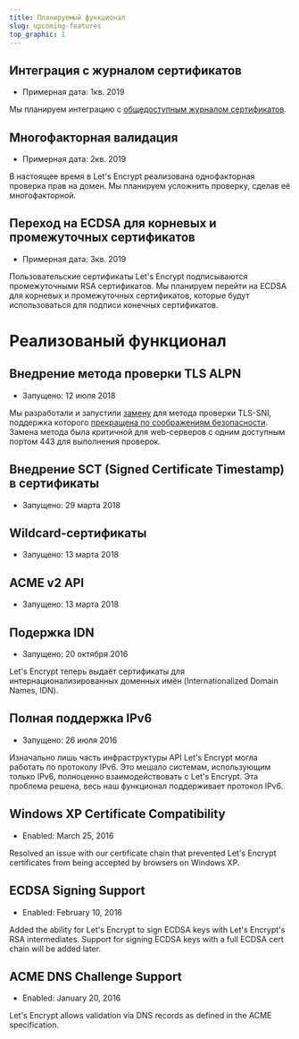 ```yaml
---
title: Планируемый функционал
slug: upcoming-features
top_graphic: 1
---
```


## Интеграция с журналом сертификатов

* Примерная дата: 1кв. 2019

Мы планируем интеграцию с [общедоступным журналом сертификатов](http://www.certificate-transparency.org/how-ct-works).

## Многофакторная валидация

* Примерная дата: 2кв. 2019

В настоящее время в Let's Encrypt реализована однофакторная проверка прав на домен. Мы планируем усложнить проверку, сделав её многофакторной.

## Переход на ECDSA для корневых и промежуточных сертификатов

* Примерная дата: 3кв. 2019

Пользовательские сертификаты Let's Encrypt подписываются промежуточными RSA сертификатов. Мы планируем перейти на ECDSA для корневых и промежуточных сертификатов, которые будут использоваться для подписи конечных сертификатов.

# Реализованый функционал

## Внедрение метода проверки TLS ALPN

* Запущено: 12 июля 2018

Мы разработали и запустили [замену](https://datatracker.ietf.org/doc/draft-ietf-acme-tls-alpn/) для метода проверки TLS-SNI, поддержка которого [прекращена по соображениям безопасности](https://community.letsencrypt.org/t/important-what-you-need-to-know-about-tls-sni-validation-issues/50811). Замена метода была критичной для web-серверов с одним доступным портом 443 для выполнения проверок.

## Внедрение SCT (Signed Certificate Timestamp) в сертификаты

* Запущено: 29 марта 2018

## Wildcard-сертификаты

* Запущено: 13 марта 2018

## ACME v2 API

* Запущено: 13 марта 2018

## Подержка IDN

* Запущено: 20 октября 2016

Let's Encrypt теперь выдаёт сертификаты для интернационализированных доменных имён (Internationalized Domain Names, IDN).

## Полная поддержка IPv6

* Запущено: 26 июля 2016

Изначально лишь часть инфраструктуры API Let's Encrypt могла работать по протоколу IPv6. Это мешало cистемам, использующим только IPv6, полноценно взаимодействовать с Let's Encrypt. Эта проблема решена, весь наш функционал поддерживает протокол IPv6.

## Windows XP Certificate Compatibility

* Enabled: March 25, 2016

Resolved an issue with our certificate chain that prevented Let's Encrypt certificates from being accepted by browsers on Windows XP.

## ECDSA Signing Support

* Enabled: February 10, 2016

Added the ability for Let's Encrypt to sign ECDSA keys with Let's Encrypt's RSA intermediates. Support for signing ECDSA keys with a full ECDSA cert chain will be added later.

## ACME DNS Challenge Support

* Enabled: January 20, 2016

Let's Encrypt allows validation via DNS records as defined in the ACME specification.
